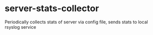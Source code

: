 # server-stats-collector
Periodically collects stats of server via config file, sends stats to local rsyslog service
